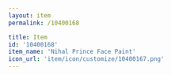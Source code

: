 ```yaml
---
layout: item
permalink: /10400168

title: Item
id: '10400168'
item_name: 'Nihal Prince Face Paint'
icon_url: 'item/icon/customize/10400167.png'
---
```

